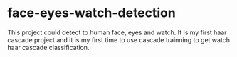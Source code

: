 # face-eyes-watch-detection
This project could detect to human face, eyes and watch. It is my first haar cascade project and it is my first time to use cascade trainning to get watch haar cascade classification.
